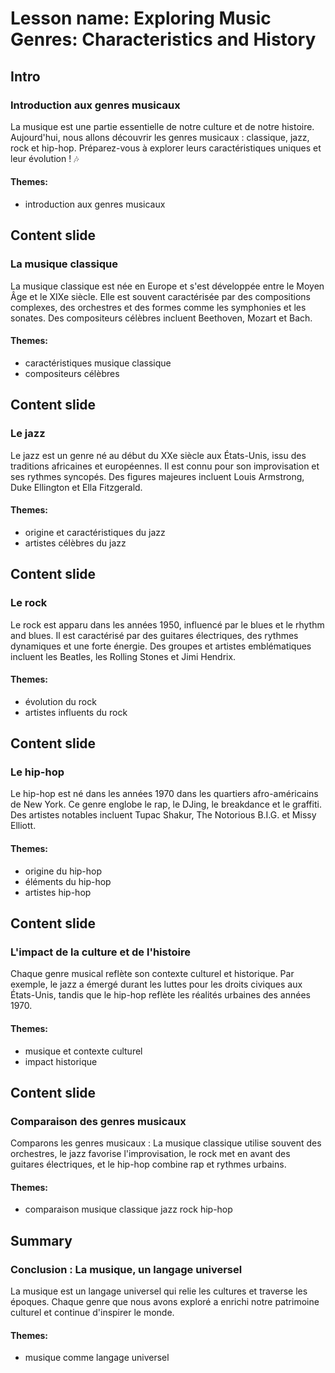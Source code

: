 # Lesson name: Exploring Music Genres: Characteristics and History

## Intro

### Introduction aux genres musicaux

La musique est une partie essentielle de notre culture et de notre histoire. Aujourd'hui, nous allons découvrir les genres musicaux : classique, jazz, rock et hip-hop. Préparez-vous à explorer leurs caractéristiques uniques et leur évolution ! 🎶

#### **Themes:**
- introduction aux genres musicaux

## Content slide

### La musique classique

La musique classique est née en Europe et s'est développée entre le Moyen Âge et le XIXe siècle. Elle est souvent caractérisée par des compositions complexes, des orchestres et des formes comme les symphonies et les sonates. Des compositeurs célèbres incluent Beethoven, Mozart et Bach.

#### **Themes:**
- caractéristiques musique classique
- compositeurs célèbres

## Content slide

### Le jazz

Le jazz est un genre né au début du XXe siècle aux États-Unis, issu des traditions africaines et européennes. Il est connu pour son improvisation et ses rythmes syncopés. Des figures majeures incluent Louis Armstrong, Duke Ellington et Ella Fitzgerald.

#### **Themes:**
- origine et caractéristiques du jazz
- artistes célèbres du jazz

## Content slide

### Le rock

Le rock est apparu dans les années 1950, influencé par le blues et le rhythm and blues. Il est caractérisé par des guitares électriques, des rythmes dynamiques et une forte énergie. Des groupes et artistes emblématiques incluent les Beatles, les Rolling Stones et Jimi Hendrix.

#### **Themes:**
- évolution du rock
- artistes influents du rock

## Content slide

### Le hip-hop

Le hip-hop est né dans les années 1970 dans les quartiers afro-américains de New York. Ce genre englobe le rap, le DJing, le breakdance et le graffiti. Des artistes notables incluent Tupac Shakur, The Notorious B.I.G. et Missy Elliott.

#### **Themes:**
- origine du hip-hop
- éléments du hip-hop
- artistes hip-hop

## Content slide

### L'impact de la culture et de l'histoire

Chaque genre musical reflète son contexte culturel et historique. Par exemple, le jazz a émergé durant les luttes pour les droits civiques aux États-Unis, tandis que le hip-hop reflète les réalités urbaines des années 1970.

#### **Themes:**
- musique et contexte culturel
- impact historique

## Content slide

### Comparaison des genres musicaux

Comparons les genres musicaux : La musique classique utilise souvent des orchestres, le jazz favorise l'improvisation, le rock met en avant des guitares électriques, et le hip-hop combine rap et rythmes urbains.

#### **Themes:**
- comparaison musique classique jazz rock hip-hop

## Summary

### Conclusion : La musique, un langage universel

La musique est un langage universel qui relie les cultures et traverse les époques. Chaque genre que nous avons exploré a enrichi notre patrimoine culturel et continue d'inspirer le monde.

#### **Themes:**
- musique comme langage universel
